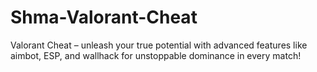 # Shma-Valorant-Cheat
Valorant Cheat – unleash your true potential with advanced features like aimbot, ESP, and wallhack for unstoppable dominance in every match!
